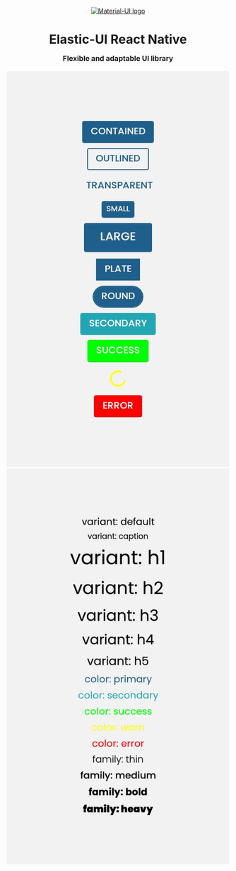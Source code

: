 <p align="center">
  <a href="https://material-ui.com/" rel="noopener" target="_blank"><img width="150" src="https://repository-images.githubusercontent.com/319518442/2d85b980-3b90-11eb-8c6c-d29a40bba4e5" alt="Material-UI logo"></a></p>
</p>

<h1 align="center">Elastic-UI React Native
<p align="center" style="font-size: 16px">
 Flexible and adaptable UI library
</p>
</h1>

![button screenshot](assets/screenshots/button.jpg ':size=300')
![typography screenshot](assets/screenshots/typography.jpg ':size=300')
